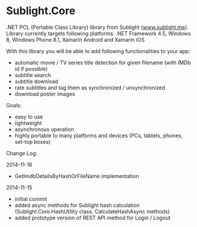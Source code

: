 Sublight.Core
=============

.NET PCL (Portable Class Library) library from Sublight (www.sublight.me). Library currently targets following platforms: .NET Framework 4.5, Windows 8, Windows Phone 8.1, Xamarin Android and Xamarin iOS

With this library you will be able to add following functionalities to your app:
* automatic movie / TV series title detection for given filename (with IMDb id if possible)
* subtitle search
* subtitle download
* rate subtitles and tag them as synchronized / unsynchronized
* download poster images

Goals:
* easy to use
* lightweight
* asynchronous operation
* highly portable to many platforms and devices (PCs, tablets, phones, set-top boxes)

Change Log:

2014-11-16
* GetImdbDetailsByHashOrFileName implementation

2014-11-15
* initial commit
* added async methods for Sublight hash calculation (Sublight.Core.HashUtility class, CalculateHashAsync methods)
* added prototype version of REST API method for Login / Logout
